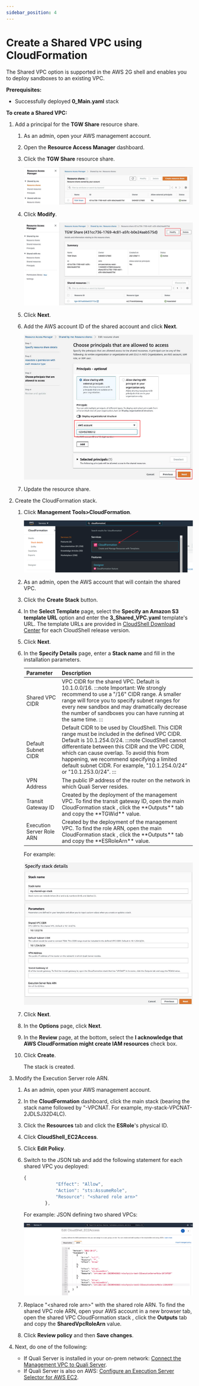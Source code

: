 ```yaml
---
sidebar_position: 4
---
```


# Create a Shared VPC using CloudFormation

The Shared VPC option is supported in the AWS 2G shell and enables you to deploy sandboxes to an existing VPC.

**Prerequisites:**

- Successfully deployed **0_Main.yaml** stack

**To create a Shared VPC:**

1. Add a principal for the **TGW Share** resource share.
    
    1. As an admin, open your AWS management account.
    2. Open the **Resource Access Manager** dashboard.
    3. Click the **TGW Share** resource share.
        
        ![](/Images/Admin-Guide/AWS-deployment-type/ResourceAccessManager1.png)
        
    4. Click **Modify**.
        
        ![](/Images/Admin-Guide/AWS-deployment-type/ResourceAccessManager2.png)
        
    5. Click **Next**.
    6. Add the AWS account ID of the shared account and click **Next**.
        
        ![](/Images/Admin-Guide/AWS-deployment-type/ResourceAccessManager3.png)
        
    7. Update the resource share.
2. Create the CloudFormation stack.
    1. Click **Management Tools>CloudFormation**.
        
        ![](/Images/Admin-Guide/AWS-deployment-type/CloudFormationSection.png)
        
    2. As an admin, open the AWS account that will contain the shared VPC.
    3. Click the **Create Stack** button.
    4. In the **Select Template** page, select the **Specify an Amazon S3 template URL** option and enter the **3_Shared_VPC.yaml** template's URL. The template URLs are provided in [CloudShell Download Center](https://support.quali.com/hc/en-us/articles/231613247-Quali-s-Download-Center) for each CloudShell release version.
    5. Click **Next**.
    6. In the **Specify Details** page, enter a **Stack name** and fill in the installation parameters.
        
        <table>
            <thead>
                <th>Parameter</th>
                <th>Description</th>
            </thead>
            <tbody>
                <tr>
                    <td>Shared VPC CIDR</td>
                    <td>
                    VPC CIDR for the shared VPC. Default is 10.1.0.0/16.
        :::note Important:
        We strongly recommend to use a "/16" CIDR range. A smaller range will force you to specify subnet ranges for every new sandbox and may dramatically decrease the number of sandboxes you can have running at the same time.
        :::
                    </td>
                </tr>
                <tr>
                    <td>Default Subnet CIDR</td>
                    <td>
                    Default CIDR to be used by CloudShell. This CIDR range must be included in the defined VPC CIDR. Default is 10.1.254.0/24.
        :::note
        CloudShell cannot differentiate between this CIDR and the VPC CIDR, which can cause overlap. To avoid this from happening, we recommend specifying a limited default subnet CIDR. For example, "10.1.254.0/24” or "10.1.253.0/24”.
        :::
                    </td>
                </tr>
                <tr>
                    <td>VPN Address</td>
                    <td>The public IP address of the router on the network in which Quali Server resides.</td>
                </tr>
                <tr>
                    <td>Transit Gateway ID</td>
                    <td>Created by the deployment of the management VPC. To find the transit gateway ID, open the main CloudFormation stack , click the **Outputs** tab and copy the **TGWid** value.</td>
                </tr>
                <tr>
                    <td>Execution Server Role ARN</td>
                    <td>Created by the deployment of the management VPC. To find the role ARN, open the main CloudFormation stack , click the **Outputs** tab and copy the **ESRoleArn** value.</td>
                </tr>
            </tbody>
        </table>
        
        For example:
        
        ![](/Images/Admin-Guide/AWS-deployment-type/SharedVPCInstallationParams.png)
        
    1. Click **Next**.
    2. In the **Options** page, click **Next**.
    3. In the **Review** page, at the bottom, select the **I acknowledge that AWS CloudFormation might create IAM resources** check box.
    4.  Click **Create**.
        
        The stack is created.
        
1. Modify the Execution Server role ARN.
    1. As an admin, open your AWS management account.
    2. In the **CloudFormation** dashboard, click the main stack (bearing the stack name followed by "-VPCNAT. For example, my-stack-VPCNAT-2JDLSJ32D4LC).
    3. Click the **Resources** tab and click the **ESRole**'s physical ID.
    4. Click **CloudShell_EC2Access**.
    5. Click **Edit Policy**.
    6. Switch to the JSON tab and add the following statement for each shared VPC you deployed:
        
        ```javascript
        {
                    "Effect": "Allow",
                    "Action": "sts:AssumeRole",
                    "Resource": "<shared role arn>"
                },
        ```
        
        For example: JSON defining two shared VPCs:
        
        ![](/Images/Admin-Guide/AWS-deployment-type/SharedVPCJson.png)
        
    7. Replace "\<shared role arn\>" with the shared role ARN. To find the shared VPC role ARN, open your AWS account in a new browser tab, open the shared VPC CloudFormation stack , click the **Outputs** tab and copy the **SharedVpcRoleArn** value.
    8. Click **Review policy** and then **Save changes**.
2. Next, do one of the following:
    - If Quali Server is installed in your on-prem network: [Connect the Management VPC to Quali Server](./connect-the-management-vpc-to-quali-server.md).
    - If Quali Server is also on AWS: [Configure an Execution Server Selector for AWS EC2](./configure-an-execution-server-selector-for-aws-ec2.md).
